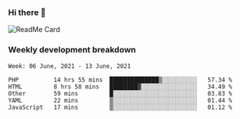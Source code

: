 ### Hi there 👋

<!--
**itzcy/itzcy** is a ✨ _special_ ✨ repository because its `README.md` (this file) appears on your GitHub profile.

Here are some ideas to get you started:

- 🔭 I’m currently working on ...
- 🌱 I’m currently learning ...
- 👯 I’m looking to collaborate on ...
- 🤔 I’m looking for help with ...
- 💬 Ask me about ...
- 📫 How to reach me: ...
- 😄 Pronouns: ...
- ⚡ Fun fact: ...
-->
![ReadMe Card](https://github-readme-stats.vercel.app/api?username=itzcy&show_icons=true&title_color=2d3198&icon_color=797cb8&text_color=24292e&bg_color=f6f8fa)

### Weekly development breakdown
<!--START_SECTION:waka-->
```text
Week: 06 June, 2021 - 13 June, 2021

PHP          14 hrs 55 mins  ██████████████▒░░░░░░░░░░   57.34 % 
HTML         8 hrs 58 mins   ████████▓░░░░░░░░░░░░░░░░   34.49 % 
Other        59 mins         █░░░░░░░░░░░░░░░░░░░░░░░░   03.83 % 
YAML         22 mins         ▒░░░░░░░░░░░░░░░░░░░░░░░░   01.44 % 
JavaScript   17 mins         ▒░░░░░░░░░░░░░░░░░░░░░░░░   01.12 % 
```
<!--END_SECTION:waka-->
